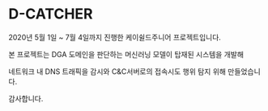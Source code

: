 # D-CATCHER 

2020년 5월 1일 ~ 7월 4일까지 진행한 케이쉴드주니어 프로젝트입니다.

본 프로젝트는 DGA 도메인을 판단하는 머신러닝 모델이 탑재된 시스템을 개발해 

네트워크 내 DNS 트래픽을 감시와 C&C서버로의 접속시도 행위 탐지 위해 만들었습니다.

감사합니다.
